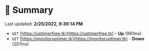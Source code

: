 # 📖 Summary
Last updated: **2/25/2022, 9:39:14 PM**

- `GET` [https://uptimerfree.tk](https://uptimerfree.tk) - **Up** (981ms)
- `GET` [https://monitoruptimer.tk](https://monitoruptimer.tk) - **Down** (207ms)
